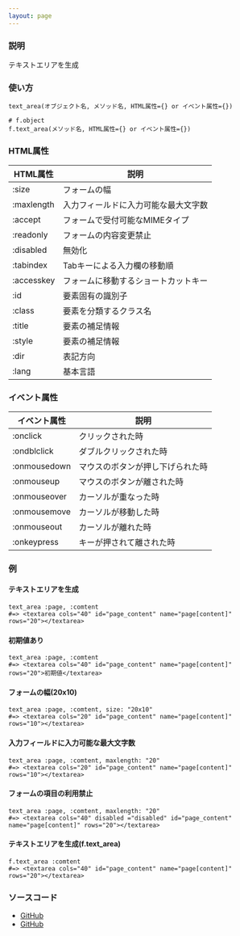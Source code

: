 ```yaml
---
layout: page
---
```


### 説明

テキストエリアを生成

### 使い方

    text_area(オブジェクト名, メソッド名, HTML属性={} or イベント属性={})

    # f.object
    f.text_area(メソッド名, HTML属性={} or イベント属性={})

### HTML属性

| HTML属性   | 説明                                 |
| ---------- | ------------------------------------ |
| :size      | フォームの幅                         |
| :maxlength | 入力フィールドに入力可能な最大文字数 |
| :accept    | フォームで受付可能なMIMEタイプ       |
| :readonly  | フォームの内容変更禁止               |
| :disabled  | 無効化                               |
| :tabindex  | Tabキーによる入力欄の移動順          |
| :accesskey | フォームに移動するショートカットキー |
| :id        | 要素固有の識別子                     |
| :class     | 要素を分類するクラス名               |
| :title     | 要素の補足情報                       |
| :style     | 要素の補足情報                       |
| :dir       | 表記方向                             |
| :lang      | 基本言語                             |

### イベント属性

| イベント属性 | 説明                             |
| ------------ | -------------------------------- |
| :onclick     | クリックされた時                 |
| :ondblclick  | ダブルクリックされた時           |
| :onmousedown | マウスのボタンが押し下げられた時 |
| :onmouseup   | マウスのボタンが離された時       |
| :onmouseover | カーソルが重なった時             |
| :onmousemove | カーソルが移動した時             |
| :onmouseout  | カーソルが離れた時               |
| :onkeypress  | キーが押されて離された時         |

### 例

#### テキストエリアを生成

    text_area :page, :comtent
    #=> <textarea cols="40" id="page_content" name="page[content]" rows="20"></textarea>
#### 初期値あり

    text_area :page, :comtent
    #=> <textarea cols="40" id="page_content" name="page[content]" rows="20">初期値</textarea>

#### フォームの幅(20x10)

    text_area :page, :comtent, size: "20x10"
    #=> <textarea cols="20" id="page_content" name="page[content]" rows="10"></textarea>

#### 入力フィールドに入力可能な最大文字数

    text_area :page, :comtent, maxlength: "20"
    #=> <textarea cols="20" id="page_content" name="page[content]" rows="10"></textarea>

#### フォームの項目の利用禁止

    text_area :page, :comtent, maxlength: "20"
    #=> <textarea cols="40" disabled ="disabled" id="page_content" name="page[content]" rows="20"></textarea>

#### テキストエリアを生成(f.text_area)

    f.text_area :comtent
    #=> <textarea cols="40" id="page_content" name="page[content]" rows="20"></textarea>

### ソースコード

- [GitHub](https://github.com/rails/rails/blob/984c3ef2775781d47efa9f541ce570daa2434a80/actionview/lib/action_view/helpers/form_helper.rb#L1267)
- [GitHub](https://github.com/rails/rails/blob/984c3ef2775781d47efa9f541ce570daa2434a80/actionview/lib/action_view/helpers/form_helper.rb#L1805)
